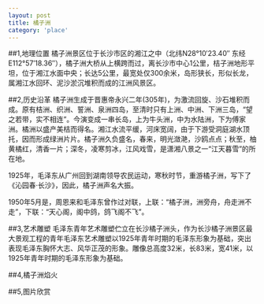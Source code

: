 ```yaml
---
layout: post
title: 橘子洲
category: 'place'
---
```


##1,地理位置
橘子洲景区位于长沙市区的湘江之中（北纬N28°10′23.40″ 东经E112°57′18.36″），橘子洲大桥从上横跨而过，离长沙市中心1公里，桔子洲地形平坦，位于湘江水面中央；长达5公里，最宽处仅300余米，岛形狭长，形似长龙，属湘江水回环、泥沙淤沉堆积而成的江洲风景区。

##2,历史沿革
橘子洲生成于晋惠帝永兴二年(305年)，为激流回旋、沙石堆积而成。原有桔洲、织洲、誓洲、泉洲四岛，至清时只有上洲、中洲、下洲三岛，“望之若带，实不相连”。今演变成一串长岛，上为牛头洲，中为水陆洲，下为傅家洲。橘洲以盛产美桔而得名。湘江水流平缓，河床宽阔，由于下游受洞庭湖水顶托，因而形成绿洲片片。橘子洲久负盛名，春来，明光潋滟，沙鸥点点；秋至，柚黄橘红，清香一片；深冬，凌寒剪冰，江风戏雪，是潇湘八景之一“江天暮雪”的所在地。

1925年，毛泽东从广州回到湖南领导农民运动，寒秋时节，重游橘子洲，写下了《沁园春·长沙》，因此，橘子洲声名大振。

1950年5月是，周恩来和毛泽东曾作过对联，上联：“橘子洲，洲旁舟，舟走洲不走”，下联：“天心阁，阁中鸽，鸽飞阁不飞”。

##3,艺术雕塑
毛泽东青年艺术雕塑伫立在长沙橘子洲头，作为长沙橘子洲景区最大景观工程的青年毛泽东艺术雕塑以1925年青年时期的毛泽东形象为基础，突出表现毛泽东胸怀大志、风华正茂的形象。雕像总高度32米，长83米，宽41米，以1925年青年时期的毛泽东形象为基础。

##4,橘子洲焰火

##5,图片欣赏
